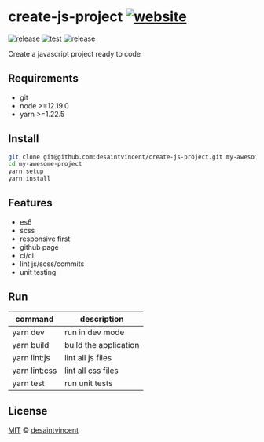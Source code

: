 # create-js-project [![website][websiteBadge]][websiteUrl]

[![release][releaseBadge]][releaseUrl]
[![test][testBadge]][testUrl]
![release][licenseBadge]

<!--- -->
Create a javascript project ready to code

## Requirements
- git
- node >=12.19.0
- yarn >=1.22.5

## Install
```sh
git clone git@github.com:desaintvincent/create-js-project.git my-awesome-project
cd my-awesome-project
yarn setup
yarn install
```

## Features
- es6
- scss
- responsive first
- github page
- ci/ci
- lint js/scss/commits
- unit testing
<!--- -->

## Run
| command       | description           |
|---------------|-----------------------|
| yarn dev      | run in dev mode       |
| yarn build    | build the application |
| yarn lint:js  | lint all js files     |
| yarn lint:css | lint all css files    |
| yarn test     | run unit tests        |

## License

[MIT][mit] © [desaintvincent][author]

[testUrl]: https://github.com/desaintvincent/create-js-project/actions?query=branch%3Amain
[testBadge]: https://img.shields.io/github/workflow/status/desaintvincent/create-js-project/Tests?label=tests
[releaseUrl]: https://github.com/desaintvincent/create-js-project/releases
[websiteBadge]: https://img.shields.io/badge/website-blue
[websiteUrl]: https://desaintvincent.github.io/create-js-project/
[releaseBadge]: https://img.shields.io/github/v/release/desaintvincent/create-js-project
[licenseBadge]: https://img.shields.io/github/license/desaintvincent/create-js-project
[mit]: http://opensource.org/licenses/MIT
[author]: http://github.com/desaintvincent
